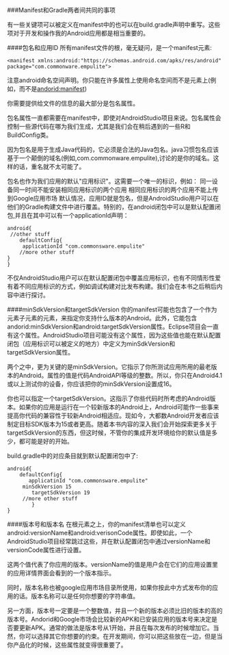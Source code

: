 ###Manifest和Gradle两者间共同的事项

有一些关键项可以被定义在manifest中的也可以在build.gradle声明中重写。这些项对于开发和操作我的Android应用都是相当重要的。

####包名和应用ID
所有manifest文件的根，毫无疑问，是一个manifest元素:


	<manifest xmlns:android:"https://schemas.android.com/apks/res/android"
	package="com.commonware.empulite">

注意android命名空间声明。你只能在许多属性上使用命名空间而不是元素上(例如，而不是<andorid:manifest>)

你需要提供给文件的信息的最大部分是包名属性。

包名属性一直都需要在manifest中，即使对AndroidStudio项目来说。包名属性会控制一些源代码在哪为我们生成，尤其是我们会在稍后遇到的一些R和BuildConfig类。

因为包名是用于生成Java代码的，它必须是合法的Java包名。java习惯包名应该基于一个颠倒的域名(例如,com.commonware.empulite),讨论的是你的域名。这样的话，重名就不太可能了。

包名也作为我们应用的默认"应用标识"。这需要一个唯一的标识，例如： 同一设备同一时间不能安装相同应用标识的两个应用
相同应用标识的两个应用不能上传到Google应用市场
默认情况，应用ID就是包名，但是AndroidStudio用户可以在他们的Gradle构建文件中进行覆盖。特别的，在android闭包中可以是默认配置闭包,并且在其中可以有一个applicationId声明：


	android{
  	 //other stuff
   		defaultConfig{
     	 applicationId "com.commonsware.empulite"
      	//more other stuff
   	}
	}

不仅AndroidStudio用户可以在默认配置闭包中覆盖应用标识，也有不同情形性爱有着不同应用标识的方式，例如调试构建对比发布构建。我们会在本书之后稍后内容中进行探讨。

####minSdkVersion和targetSdkVersion
你的manifest可能也包含了一个作为元素子元素的<uses-sdk>元素，来指定你支持什么版本的Android。此外，它能包含andorid:minSdkVersion和android:targetSdkVersion属性。Eclipse项目会一直有这个属性。AndroidStudio项目可能没有这个属性，因为这些值也能在默认配置闭包（应用标识可以被定义的地方）中定义为minSdkVersion和targetSdkVersion属性。

两个之中，更为关键的是minSdkVersion。它指示了你所测试应用所用的最老版本的Android。属性的值是代码AndroidAPI等级的整数。所以，你只在Android4.1或以上测试你的设备，你应该把你的minSdkVersion设置成16。

你也可以指定一个targetSdkVersion。这指示了你些代码时所考虑的Android版本。如果你的应用是运行在一个较新版本的Android上，Android可能作一些事来提高你代码的兼容性于较新Android相适应。现如今，大都数Android开发者应该制定目标SDK版本为15或者更高。随着本书内容的深入我们会开始探索更多关于targetSdkVersion的东西，但这时候，不管你的集成开发环境给你的默认值是多少，都可能是好的开始。

build.gradle中的对应条目就到默认配置闭包中了:


	android{
    	defaultConfig{
     	   applicatinId "com.commonsware.empulite"
       	 minSdkVersion 15
        	targetSdkVersion 19
       	 //more other stuff
    		}
	}

####版本号和版本名
在根元素之上，你的manifest清单也可以定义android:versionName和android:verisonCode属性。即使如此，一个AndroidStudio项目经常跳过这些，并在默认配置闭包中通过versionName和versionCode属性进行设置。

这两个值代表了你应用的版本。versionName的值是用户会在它们的应用设置里的应用详情界面会看到的一个版本指示。


同时，版本名称也被google应用市场目录所使用，如果你按此中方式发布你的应用的话。版本名称可以是任何你想要的字符串值。

另一方面，版本号一定要是一个整数值，并且一个新的版本必须比旧的版本的高的版本号。Andorid和Google市场会比较新的APK和已安装应用的版本号来决定是否要更新APK。通常的做法是版本号从1开始，并且在每次发布的时候增加它。当然，你可以选择其它你想要的约束。在开发期间，你可以把这些放在一边，但是当你产品化的时候，这些属性就变得很重要了。